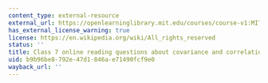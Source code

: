 ```yaml
---
content_type: external-resource
external_url: https://openlearninglibrary.mit.edu/courses/course-v1:MITx+18.05r_10+2022_Summer/courseware/week5/class7/4?activate_block_id=block-v1%3AMITx%2B18.05r_10%2B2022_Summer%2Btype%40vertical%2Bblock%40class7-rq2-vertical
has_external_license_warning: true
license: https://en.wikipedia.org/wiki/All_rights_reserved
status: ''
title: Class 7 online reading questions about covariance and correlation
uid: b9b96be8-792e-47d1-846a-e71490fcf9e0
wayback_url: ''
---
```

